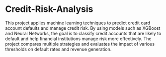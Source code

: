 # Credit-Risk-Analysis

This project applies machine learning techniques to predict credit card account defaults and manage credit risk. By using models such as XGBoost and Neural Networks, the goal is to classify credit accounts that are likely to default and help financial institutions manage risk more effectively. The project compares multiple strategies and evaluates the impact of various thresholds on default rates and revenue generation.
